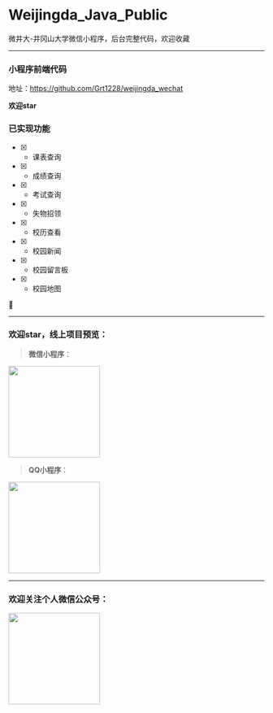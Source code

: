 # **Weijingda_Java_Public**
微井大-井冈山大学微信小程序，后台完整代码，欢迎收藏

---

### 小程序前端代码

地址：https://github.com/Grt1228/weijingda_wechat

**欢迎star**

### **已实现功能**

- [x] - 课表查询
- [x] - 成绩查询
- [x] - 考试查询
- [x] - 失物招领
- [x] - 校历查看
- [x] - 校园新闻
- [x] - 校园留言板
- [x] - 校园地图

🔲

---

### **欢迎star**，线上项目预览：

> **微信小程序**：

<img src="https://g-photo.oss-cn-shanghai.aliyuncs.com/gh_e6a721abc69c_430.jpg" height="180" width="180" >

> **QQ小程序**：

<img src="https://g-photo.oss-cn-shanghai.aliyuncs.com/cbdf8e8ea6b70eaa886caa21e5b5759f.png" height="180" width="180" >

---
### **欢迎关注个人微信公众号**：

<img src="https://wjdgood.oss-cn-shanghai.aliyuncs.com/qrcode_for_gh_0c045d619550_430.jpg" height="180" width="180" >

